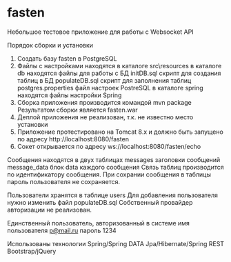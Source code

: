 # fasten
Небольшое тестовое приложение для работы с Websocket API

Порядок сборки и установки
1. Создать базу fasten в PostgreSQL
2. Файлы с настройками находятся в каталоге src\resources
   в каталоге db находятся файлы для работы с БД
   initDB.sql		скрипт для создания таблиц в БД
   populateDB.sql	скрипт для заполнения таблиц
   postgres.properties	файл настроек PostreSQL
   в каталоге spring находятся файлы настройки Spring
3. Сборка приложения производится командой
   mvn package
   Результатом сборки является fasten.war
4. Деплой приложения не реализован, т.к. не известно место установки
5. Приложение протестировано на Tomcat 8.x и должно быть запущено по адресу
   http://localhost:8080/fasten
6. Сокет открывается по адресу
   ws://localhost:8080/fasten/echo

Сообщения находятся в двух таблицах
messages	заголовки сообщений
message_data	блок data каждого сообщения
Связь таблиц производится по идентификатору сообщения.
При сохрании сообщения в таблицы пароль пользователя не сохраняется.

Пользователи хранятся в таблице users
Для добавления пользователя нужно изменить файл populateDB.sql
Собственный провайдер авторизации не реализован. 

Единственный пользователь, авторизованный в системе
имя пользователя	p@mail.ru 
пароль			1234


Использованы технологии 
Spring/Spring DATA Jpa/Hibernate/Spring REST
Bootstrap/jQuery


